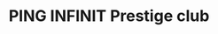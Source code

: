 ---
title: 'PING INFINIT Prestige club'
translationKey: "products"
layout: "prestige"
img: 'img/prestige/a1.png'
desc_main: 'A multi-effect cream that visibly lifts, tightens, smooths, moisturizes, has a fine texture, uniform tone, and enhances gloss and elasticity, this anti-aging cream provides 7 key signs of aging, including fine lines and wrinkles, loss of elasticity, and uneven tone and texture. '
image: 'img/products/a1a.png'


product_1_title: 'gentle clarifying gel cleanser'
product_1_image: 'products/a3.png'
product_1_desc: "PING INFINITE Prestige Club is a sharing platform, does not belongs to ones but belongs to everyone. In PING INFINITE Prestige Club, we gather all elite talents from all walks of life, no matter which country they came from, regardless of their status, we treat all members equally. As the saying goes, “Behind an able man, there are always someone better”, there are always industry talents out there, through PING INFINITE Prestige Club, we able to gather all these talents and work together to create a greater vision. We will continue to develop and expand our platform based on market trend and needs, expanding businesses globally and benefits the people."
product_1_image2: 'img/prestige/a2.png'

product_2_title: 'The only principle of PING INFINITE is “Benefits the People”.'
product_2_image: 'products/a2.jpg'
product_2_desc: 'Through PING INFINITE Prestige Club, we support, share and gathervalued opinions, together we form a strong union and create acomprehensive ecosystem to the people. The future economy isever-changing, with only we stay together as a team, we can see throughthe market trend and grasp the business opportunity to achieve ourgoals and obtain the lifestyle that we want.'
product_2_image2: 'img/prestige/a3.png'




---